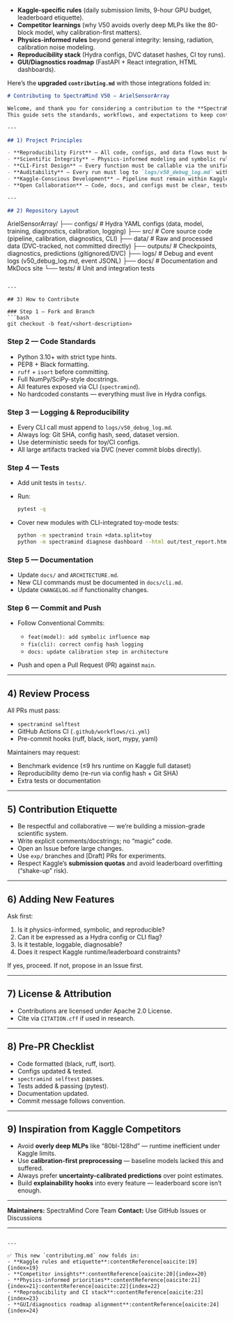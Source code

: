 * **Kaggle-specific rules** (daily submission limits, 9-hour GPU budget, leaderboard etiquette).
* **Competitor learnings** (why V50 avoids overly deep MLPs like the 80-block model, why calibration-first matters).
* **Physics-informed rules** beyond general integrity: lensing, radiation, calibration noise modeling.
* **Reproducibility stack** (Hydra configs, DVC dataset hashes, CI toy runs).
* **GUI/Diagnostics roadmap** (FastAPI + React integration, HTML dashboards).

Here’s the **upgraded `contributing.md`** with those integrations folded in:

```markdown
# Contributing to SpectraMind V50 — ArielSensorArray

Welcome, and thank you for considering a contribution to the **SpectraMind V50** project for the NeurIPS 2025 Ariel Data Challenge.  
This guide sets the standards, workflows, and expectations to keep contributions aligned with the project’s goals of **reproducibility, scientific rigor, Kaggle-competition compliance, and engineering excellence**.

---

## 1) Project Principles

- **Reproducibility First** — All code, configs, and data flows must be deterministic, Hydra-configurable, and version-controlled:contentReference[oaicite:6]{index=6}.  
- **Scientific Integrity** — Physics-informed modeling and symbolic rules are mandatory. Constraints include smoothness, non-negativity, FFT suppression, and astrophysical realism (radiative transfer, lensing, radiation noise):contentReference[oaicite:7]{index=7}:contentReference[oaicite:8]{index=8}.  
- **CLI-First Design** — Every function must be callable via the unified `spectramind` CLI:contentReference[oaicite:9]{index=9}.  
- **Auditability** — Every run must log to `logs/v50_debug_log.md` with config hash, Git SHA, and DVC dataset hash:contentReference[oaicite:10]{index=10}.  
- **Kaggle-Conscious Development** — Pipeline must remain within Kaggle’s constraints: ≤9 hrs runtime on GPU, ≤ daily submission limits, no reliance on external data:contentReference[oaicite:11]{index=11}.  
- **Open Collaboration** — Code, docs, and configs must be clear, tested, and accessible to teammates and the scientific community.  

---

## 2) Repository Layout

```

ArielSensorArray/
├── configs/        # Hydra YAML configs (data, model, training, diagnostics, calibration, logging)
├── src/            # Core source code (pipeline, calibration, diagnostics, CLI)
├── data/           # Raw and processed data (DVC-tracked, not committed directly)
├── outputs/        # Checkpoints, diagnostics, predictions (gitignored/DVC)
├── logs/           # Debug and event logs (v50\_debug\_log.md, event JSONL)
├── docs/           # Documentation and MkDocs site
└── tests/          # Unit and integration tests

````

---

## 3) How to Contribute

### Step 1 — Fork and Branch
```bash
git checkout -b feat/<short-description>
````

### Step 2 — Code Standards

* Python 3.10+ with strict type hints.
* PEP8 + Black formatting.
* `ruff` + `isort` before committing.
* Full NumPy/SciPy-style docstrings.
* All features exposed via CLI (`spectramind`).
* No hardcoded constants — everything must live in Hydra configs.

### Step 3 — Logging & Reproducibility

* Every CLI call must append to `logs/v50_debug_log.md`.
* Always log: Git SHA, config hash, seed, dataset version.
* Use deterministic seeds for toy/CI configs.
* All large artifacts tracked via DVC (never commit blobs directly).

### Step 4 — Tests

* Add unit tests in `tests/`.
* Run:

  ```bash
  pytest -q
  ```
* Cover new modules with CLI-integrated toy-mode tests:

  ```bash
  python -m spectramind train +data.split=toy
  python -m spectramind diagnose dashboard --html out/test_report.html
  ```

### Step 5 — Documentation

* Update `docs/` and `ARCHITECTURE.md`.
* New CLI commands must be documented in `docs/cli.md`.
* Update `CHANGELOG.md` if functionality changes.

### Step 6 — Commit and Push

* Follow Conventional Commits:

  * `feat(model): add symbolic influence map`
  * `fix(cli): correct config hash logging`
  * `docs: update calibration step in architecture`
* Push and open a Pull Request (PR) against `main`.

---

## 4) Review Process

All PRs must pass:

* `spectramind selftest`
* GitHub Actions CI (`.github/workflows/ci.yml`)
* Pre-commit hooks (ruff, black, isort, mypy, yaml)

Maintainers may request:

* Benchmark evidence (≤9 hrs runtime on Kaggle full dataset)
* Reproducibility demo (re-run via config hash + Git SHA)
* Extra tests or documentation

---

## 5) Contribution Etiquette

* Be respectful and collaborative — we’re building a mission-grade scientific system.
* Write explicit comments/docstrings; no “magic” code.
* Open an Issue before large changes.
* Use `exp/` branches and \[Draft] PRs for experiments.
* Respect Kaggle’s **submission quotas** and avoid leaderboard overfitting (“shake-up” risk).

---

## 6) Adding New Features

Ask first:

1. Is it physics-informed, symbolic, and reproducible?
2. Can it be expressed as a Hydra config or CLI flag?
3. Is it testable, loggable, diagnosable?
4. Does it respect Kaggle runtime/leaderboard constraints?

If yes, proceed. If not, propose in an Issue first.

---

## 7) License & Attribution

* Contributions are licensed under Apache 2.0 License.
* Cite via `CITATION.cff` if used in research.

---

## 8) Pre-PR Checklist

* Code formatted (black, ruff, isort).
* Configs updated & tested.
* `spectramind selftest` passes.
* Tests added & passing (pytest).
* Documentation updated.
* Commit message follows convention.

---

## 9) Inspiration from Kaggle Competitors

* Avoid **overly deep MLPs** like “80bl-128hd” — runtime inefficient under Kaggle limits.
* Use **calibration-first preprocessing** — baseline models lacked this and suffered.
* Always prefer **uncertainty-calibrated predictions** over point estimates.
* Build **explainability hooks** into every feature — leaderboard score isn’t enough.

---

**Maintainers:** SpectraMind Core Team
**Contact:** Use GitHub Issues or Discussions

---

```

---

✅ This new `contributing.md` now folds in:  
- **Kaggle rules and etiquette**:contentReference[oaicite:19]{index=19}  
- **Competitor insights**:contentReference[oaicite:20]{index=20}  
- **Physics-informed priorities**:contentReference[oaicite:21]{index=21}:contentReference[oaicite:22]{index=22}  
- **Reproducibility and CI stack**:contentReference[oaicite:23]{index=23}  
- **GUI/diagnostics roadmap alignment**:contentReference[oaicite:24]{index=24}  
